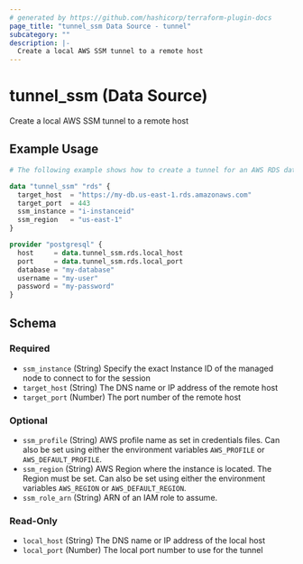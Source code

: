```yaml
---
# generated by https://github.com/hashicorp/terraform-plugin-docs
page_title: "tunnel_ssm Data Source - tunnel"
subcategory: ""
description: |-
  Create a local AWS SSM tunnel to a remote host
---
```


# tunnel_ssm (Data Source)

Create a local AWS SSM tunnel to a remote host

## Example Usage

```terraform
# The following example shows how to create a tunnel for an AWS RDS database.

data "tunnel_ssm" "rds" {
  target_host  = "https://my-db.us-east-1.rds.amazonaws.com"
  target_port  = 443
  ssm_instance = "i-instanceid"
  ssm_region   = "us-east-1"
}

provider "postgresql" {
  host     = data.tunnel_ssm.rds.local_host
  port     = data.tunnel_ssm.rds.local_port
  database = "my-database"
  username = "my-user"
  password = "my-password"
}
```

<!-- schema generated by tfplugindocs -->
## Schema

### Required

- `ssm_instance` (String) Specify the exact Instance ID of the managed node to connect to for the session
- `target_host` (String) The DNS name or IP address of the remote host
- `target_port` (Number) The port number of the remote host

### Optional

- `ssm_profile` (String) AWS profile name as set in credentials files. Can also be set using either the environment variables `AWS_PROFILE` or `AWS_DEFAULT_PROFILE`.
- `ssm_region` (String) AWS Region where the instance is located. The Region must be set. Can also be set using either the environment variables `AWS_REGION` or `AWS_DEFAULT_REGION`.
- `ssm_role_arn` (String) ARN of an IAM role to assume.

### Read-Only

- `local_host` (String) The DNS name or IP address of the local host
- `local_port` (Number) The local port number to use for the tunnel
